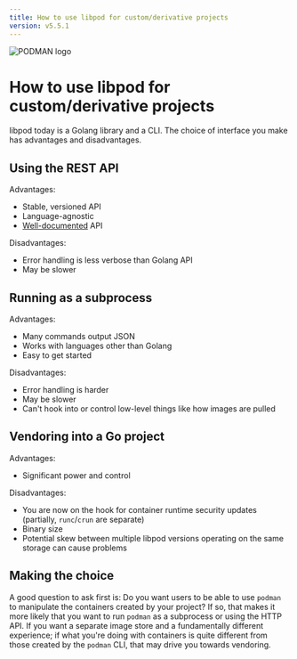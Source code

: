 ```yaml
---
title: How to use libpod for custom/derivative projects
version: v5.5.1
---
```


![PODMAN logo](https://raw.githubusercontent.com/containers/common/main/logos/podman-logo-full-vert.png)

# How to use libpod for custom/derivative projects

libpod today is a Golang library and a CLI.  The choice of interface you make has advantages and disadvantages.

Using the REST API
---

Advantages:

 - Stable, versioned API
 - Language-agnostic
 - [Well-documented](http://docs.podman.io/en/latest/_static/api.html) API

Disadvantages:

 - Error handling is less verbose than Golang API
 - May be slower

Running as a subprocess
---

Advantages:

 - Many commands output JSON
 - Works with languages other than Golang
 - Easy to get started

Disadvantages:

 - Error handling is harder
 - May be slower
 - Can't hook into or control low-level things like how images are pulled

Vendoring into a Go project
---

Advantages:

 - Significant power and control

Disadvantages:

 - You are now on the hook for container runtime security updates (partially, `runc`/`crun` are separate)
 - Binary size
 - Potential skew between multiple libpod versions operating on the same storage can cause problems

Making the choice
---

A good question to ask first is: Do you want users to be able to use `podman` to manipulate the containers created by your project?
If so, that makes it more likely that you want to run `podman` as a subprocess or using the HTTP API.  If you want a separate image store and a fundamentally
different experience; if what you're doing with containers is quite different from those created by the `podman` CLI,
that may drive you towards vendoring.
